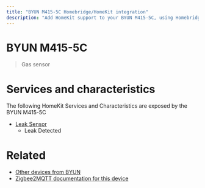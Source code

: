 ```yaml
---
title: "BYUN M415-5C Homebridge/HomeKit integration"
description: "Add HomeKit support to your BYUN M415-5C, using Homebridge, Zigbee2MQTT and homebridge-z2m."
---
```

<!---
This file has been GENERATED using src/docgen/docgen.ts
DO NOT EDIT THIS FILE MANUALLY!
-->
# BYUN M415-5C
> Gas sensor


# Services and characteristics
The following HomeKit Services and Characteristics are exposed by
the BYUN M415-5C

* [Leak Sensor](../../sensors.md)
  * Leak Detected


# Related
* [Other devices from BYUN](../index.md#byun)
* [Zigbee2MQTT documentation for this device](https://www.zigbee2mqtt.io/devices/M415-5C.html)